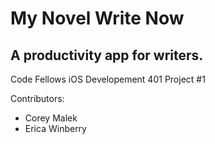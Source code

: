 # My Novel Write Now
## A productivity app for writers.

Code Fellows iOS Developement 401 Project #1

Contributors:
* Corey Malek
* Erica Winberry
